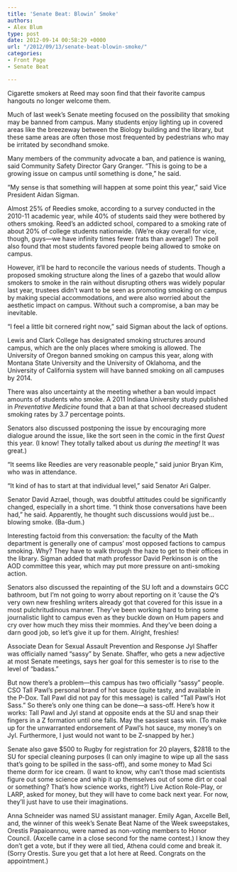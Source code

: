 ```yaml
---
title: 'Senate Beat: Blowin’ Smoke'
authors:
- Alex Blum
type: post
date: 2012-09-14 00:58:29 +0000
url: "/2012/09/13/senate-beat-blowin-smoke/"
categories:
- Front Page
- Senate Beat

---
```

Cigarette smokers at Reed may soon find that their favorite campus hangouts no longer welcome them.

Much of last week&#8217;s Senate meeting focused on the possibility that smoking may be banned from campus. Many students enjoy lighting up in covered areas like the breezeway between the Biology building and the library, but these same areas are often those most frequented by pedestrians who may be irritated by secondhand smoke.

Many members of the community advocate a ban, and patience is waning, said Community Safety Director Gary Granger. “This is going to be a growing issue on campus until something is done,” he said.

“My sense is that something will happen at some point this year,” said Vice President Aidan Sigman.

Almost 25% of Reedies smoke, according to a survey conducted in the 2010-11 academic year, while 40% of students said they were bothered by others smoking. Reed&#8217;s an addicted school, compared to a smoking rate of about 20% of college students nationwide. (We&#8217;re okay overall for vice, though, guys—we have infinity times fewer frats than average!) The poll also found that most students favored people being allowed to smoke on campus.

However, it&#8217;ll be hard to reconcile the various needs of students. Though a proposed smoking structure along the lines of a gazebo that would allow smokers to smoke in the rain without disrupting others was widely popular last year, trustees didn&#8217;t want to be seen as promoting smoking on campus by making special accommodations, and were also worried about the aesthetic impact on campus. Without such a compromise, a ban may be inevitable.

“I feel a little bit cornered right now,” said Sigman about the lack of options.

Lewis and Clark College has designated smoking structures around campus, which are the only places where smoking is allowed. The University of Oregon banned smoking on campus this year, along with Montana State University and the University of Oklahoma, and the University of California system will have banned smoking on all campuses by 2014.

There was also uncertainty at the meeting whether a ban would impact amounts of students who smoke. A 2011 Indiana University study published in _Preventative Medicine_ found that a ban at that school decreased student smoking rates by 3.7 percentage points.

Senators also discussed postponing the issue by encouraging more dialogue around the issue, like the sort seen in the comic in the first _Quest_ this year. (I know! They totally talked about us _during the meeting!_ It was great.)

“It seems like Reedies are very reasonable people,” said junior Bryan Kim, who was in attendance.

“It kind of has to start at that individual level,” said Senator Ari Galper.

Senator David Azrael, though, was doubtful attitudes could be significantly changed, especially in a short time. “I think those conversations have been had,” he said. Apparently, he thought such discussions would just be&#8230; blowing smoke. (Ba-dum.)

Interesting factoid from this conversation: the faculty of the Math department is generally one of campus&#8217; most opposed factions to campus smoking. Why? They have to walk through the haze to get to their offices in the library. Sigman added that math professor David Perkinson is on the AOD committee this year, which may put more pressure on anti-smoking action.

Senators also discussed the repainting of the SU loft and a downstairs GCC bathroom, but I&#8217;m not going to worry about reporting on it &#8217;cause the _Q_&#8216;s very own new freshling writers already got that covered for this issue in a most pulchritudinous manner. They&#8217;ve been working hard to bring some journalistic light to campus even as they buckle down on Hum papers and cry over how much they miss their mommies. And they&#8217;ve been doing a darn good job, so let&#8217;s give it up for them. Alright, freshies!

Associate Dean for Sexual Assault Prevention and Response Jyl Shaffer was officially named “sassy” by Senate. Shaffer, who gets a new adjective at most Senate meetings, says her goal for this semester is to rise to the level of “badass.”

But now there&#8217;s a problem—this campus has two officially “sassy” people. CSO Tall Pawl&#8217;s personal brand of hot sauce (quite tasty, and available in the P-Dox. Tall Pawl did not pay for this message) is called “Tall Pawl&#8217;s Hot Sass.” So there&#8217;s only one thing can be done—a sass-off. Here&#8217;s how it works: Tall Pawl and Jyl stand at opposite ends at the SU and snap their fingers in a Z formation until one falls. May the sassiest sass win. (To make up for the unwarranted endorsement of Pawl&#8217;s hot sauce, my money&#8217;s on Jyl. Furthermore, I just would not want to be Z-snapped by her.)

Senate also gave $500 to Rugby for registration for 20 players, $2818 to the SU for special cleaning purposes (I can only imagine to wipe up all the sass that&#8217;s going to be spilled in the sass-off), and some money to Mad Sci theme dorm for ice cream. (I want to know, why can&#8217;t those mad scientists figure out some science and whip it up themselves out of some dirt or coal or something? That&#8217;s how science works, right?) Live Action Role-Play, or LARP, asked for money, but they will have to come back next year. For now, they&#8217;ll just have to use their imaginations.

Anna Schneider was named SU assistant manager. Emily Agan, Axcelle Bell, and, the winner of this week&#8217;s Senate Beat Name of the Week sweepstakes, Orestis Papaioannou, were named as non-voting members to Honor Council. (Axcelle came in a close second for the name contest.) I know they don&#8217;t get a vote, but if they were all tied, Athena could come and break it. (Sorry Orestis. Sure you get that a lot here at Reed. Congrats on the appointment.)